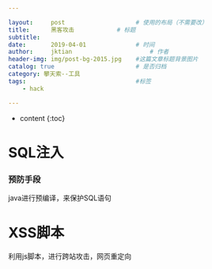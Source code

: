 ```yaml
---

layout:     post   				    # 使用的布局（不需要改）
title:      黑客攻击			# 标题 
subtitle:  	 
date:       2019-04-01				# 时间
author:     jktian 						# 作者
header-img: img/post-bg-2015.jpg 	#这篇文章标题背景图片
catalog: true 						# 是否归档
category: 攀天索--工具
tags:								#标签
    - hack

---
```

* content
{:toc}

# SQL注入
### 预防手段
java进行预编译，来保护SQL语句


# XSS脚本
利用js脚本，进行跨站攻击，网页重定向